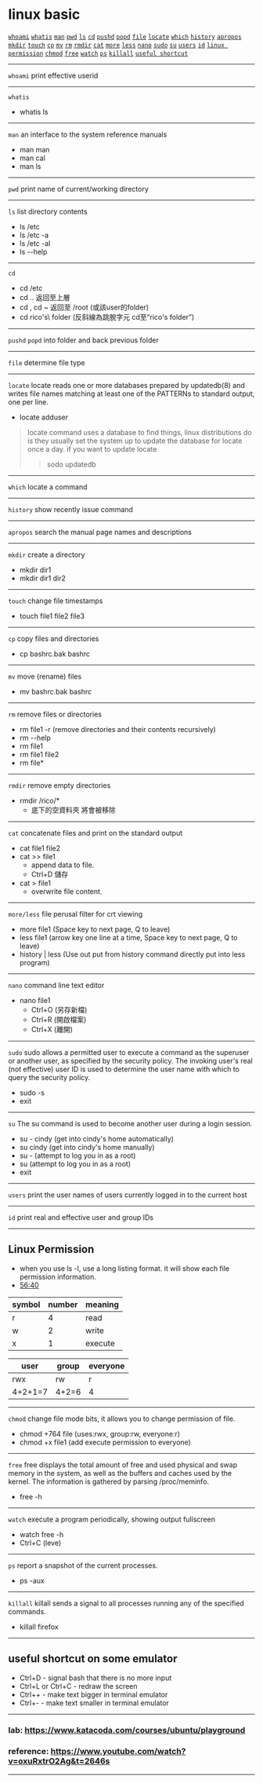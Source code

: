 # linux basic
<a href="#whoami">`whoami`</a>
<a href="#whatis">`whatis`</a>
<a href="#man">`man`</a>
<a href="#pwd">`pwd`</a>
<a href="#ls">`ls`</a>
<a href="#cd">`cd`</a>
<a href="#pushd">`pushd`</a>
<a href="#popd">`popd`</a>
<a href="#file">`file`</a>
<a href="#locate">`locate`</a>
<a href="#which">`which`</a>
<a href="#history">`history`</a>
<a href="#apropos">`apropos`</a>
<a href="#mkdir">`mkdir`</a>
<a href="#touch">`touch`</a>
<a href="#cp">`cp`</a>
<a href="#mv">`mv`</a>
<a href="#rm">`rm`</a>
<a href="#rmdir">`rmdir`</a>
<a href="#cat">`cat`</a>
<a href="#more">`more`</a>
<a href="#less">`less`</a>
<a href="#nano">`nano`</a>
<a href="#sudo">`sudo`</a>
<a href="#su">`su`</a>
<a href="#users">`users`</a>
<a href="#id">`id`</a>
<a href="#linuxpermission">`linux permission`</a>
<a href="#chmod">`chmod`</a>
<a href="#free">`free`</a>
<a href="#watch">`watch`</a>
<a href="#ps">`ps`</a>
<a href="#killall">`killall`</a>
<a href="#usefulshortcut">`useful shortcut`</a>


-------------
<div id="whoami"></div>

`whoami` print effective userid 

-------------
<div id="whatis"></div>

`whatis`
- whatis ls

-------------
<div id="man"></div>

`man` an interface to the system reference manuals
- man man
- man cal
- man ls

-------------
<div id="pwd"></div>

`pwd` print name of current/working directory

-------------
<div id="ls"></div>

`ls` list directory contents
- ls /etc
- ls /etc -a
- ls /etc -al
- ls --help

-------------
<div id="cd"></div>

`cd`
- cd /etc
- cd .. 返回至上層
- cd , cd ~ 返回至 /root (或該user的folder)
- cd rico's\\ folder (反斜線為跳脫字元 cd至“rico's folder”)

-------------
<div id="pushdpopd"></div>

`pushd` `popd` into folder and back previous folder


-------------
<div id="file"></div>

`file` determine file type

-------------
<div id="locate"></div>

`locate` locate  reads  one or more databases prepared by updatedb(8) and writes file names matching at least one of the PATTERNs to standard output, one per line.

- locate adduser

>locate command uses a database to find things,
linux distributions do is they usually set the system up to update the database for locate once a day. if you want to update locate
> >sodo updatedb


-------------
<div id="which"></div>

`which` locate a command

-------------
<div id="history"></div>

`history` show recently issue command

-------------
<div id="apropos"></div>

`apropos` search the manual page names and descriptions


-------------
<div id="mkdir"></div>

`mkdir` create a directory
- mkdir dir1
- mkdir dir1 dir2

-------------
<div id="touch"></div>

`touch` change file timestamps
- touch file1 file2 file3

-------------
<div id="cp"></div>

`cp` copy files and directories
- cp bashrc.bak bashrc

-------------
<div id="mv"></div>

`mv` move (rename) files
- mv bashrc.bak bashrc

-------------
<div id="rm"></div>

`rm` remove files or directories
- rm file1 -r (remove directories and their contents recursively)
- rm --help
- rm file1
- rm file1 file2
- rm file*

-------------
<div id="rmdir"></div>

`rmdir` remove empty directories
- rmdir /rico/* 
   - 底下的空資料夾 將會被移除

-------------
<div id="cat"></div>

`cat` concatenate files and print on the standard output
- cat file1 file2
- cat >> file1
  - append data to file.
  - Ctrl+D 儲存
- cat > file1
  - overwrite file content.

-------------
<div id="more/less"></div>

`more/less` file perusal filter for crt viewing
- more file1 (Space key to next page, Q to leave)
- less file1 (arrow key one line at a time, Space key to next page, Q to leave)
- history | less (Use out put from history command directly put into less program)

-------------
<div id="nano"></div>

`nano` command line text editor
- nano file1
  - Ctrl+O (另存新檔)
  - Ctrl+R (開啟檔案)
  - Ctrl+X (離開)

-------------
<div id="sudo"></div>

`sudo` sudo allows a permitted user to execute a command as the superuser or another user, as specified
     by the security policy.  The invoking user's real (not effective) user ID is used to determine
     the user name with which to query the security policy.

- sudo -s 
- exit

-------------
<div id="su"></div>

`su` The su command is used to become another user during a login session.

- su - cindy (get into cindy's home automatically)
- su cindy (get into cindy's home manually)
- su - (attempt to log you in as a root)
- su (attempt to log you in as a root)
- exit

-------------
<div id="users"></div>

`users` print the user names of users currently logged in to the current host

-------------
<div id="id"></div>

`id` print real and effective user and group IDs

-------------
<div id="linuxpermission"></div>

## Linux Permission

- when you use ls -l, use a long listing format. it will show each file permission information.
- <a href="https://www.youtube.com/watch?v=oxuRxtrO2Ag&list=PLbfiCCN9Jz9AvByif7bScObtuIGdc3XOm&index=1&t=22s">56:40</a>

|symbol|number|meaning|
|----|----|----|
|r|4|read|
|w|2|write|
|x|1|execute|

|user|group|everyone|
|----|----|----|
|rwx|rw|r|
|4+2+1=7|4+2=6|4|

-------------
<div id="chmod"></div>

`chmod` change file mode bits, it allows you to change permission of file.

- chmod +764 file (uses:rwx, group:rw, everyone:r)
- chmod +x file1 (add execute permission to everyone)

-------------
<div id="free"></div>

`free` free  displays  the  total  amount of free and used physical and swap memory in the system, as
well as the buffers and caches used by the kernel. The  information  is  gathered  by  parsing
/proc/meminfo.

- free -h

-------------
<div id="watch"></div>

`watch` execute a program periodically, showing output fullscreen

- watch free -h
- Ctrl+C (leve)

-------------
<div id="ps"></div>

`ps` report a snapshot of the current processes.

- ps -aux

-------------
<div id="killall"></div>

`killall` killall sends a signal to all processes running any of the specified commands.

- killall firefox


-------------
<div id="usefulshortcut"></div>

## useful shortcut on some emulator

- Ctrl+D - signal bash that there is no more input
- Ctrl+L or Ctrl+C - redraw the screen
- Ctrl++ - make text bigger in terminal emulator
- Ctrl+- - make text smaller in terminal emulator


-------

### lab: https://www.katacoda.com/courses/ubuntu/playground
### reference: https://www.youtube.com/watch?v=oxuRxtrO2Ag&t=2646s

-------









